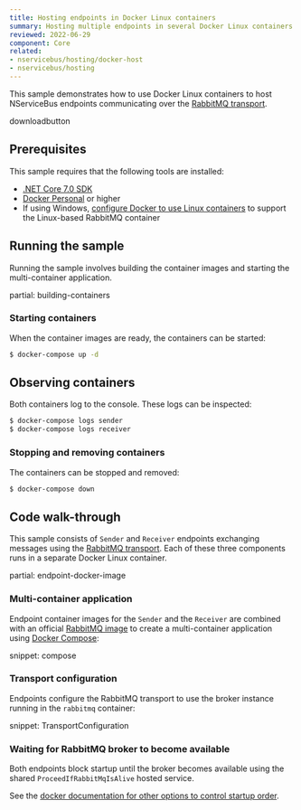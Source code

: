 ```yaml
---
title: Hosting endpoints in Docker Linux containers
summary: Hosting multiple endpoints in several Docker Linux containers managed by Docker Compose
reviewed: 2022-06-29
component: Core
related:
- nservicebus/hosting/docker-host
- nservicebus/hosting
---
```


This sample demonstrates how to use Docker Linux containers to host NServiceBus endpoints communicating over the [RabbitMQ transport](/transports/rabbitmq/).

downloadbutton

## Prerequisites

This sample requires that the following tools are installed:

* [.NET Core 7.0 SDK](https://dotnet.microsoft.com/en-us/download/dotnet/7.0)
* [Docker Personal](https://www.docker.com/products/personal/) or higher
* If using Windows, [configure Docker to use Linux containers](https://docs.docker.com/desktop/faqs/windowsfaqs/#how-do-i-switch-between-windows-and-linux-containers) to support the Linux-based RabbitMQ container

## Running the sample

Running the sample involves building the container images and starting the multi-container application.

partial: building-containers

### Starting containers

When the container images are ready, the containers can be started:

```bash
$ docker-compose up -d
```

## Observing containers

Both containers log to the console. These logs can be inspected:

```bash
$ docker-compose logs sender
$ docker-compose logs receiver
```

### Stopping and removing containers

The containers can be stopped and removed:

```bash
$ docker-compose down
```

## Code walk-through

This sample consists of `Sender` and `Receiver` endpoints exchanging messages using the [RabbitMQ transport](/transports/rabbitmq/). Each of these three components runs in a separate Docker Linux container.

partial: endpoint-docker-image

### Multi-container application

Endpoint container images for the `Sender` and the `Receiver` are combined with an official [RabbitMQ image](https://hub.docker.com/_/rabbitmq/) to create a multi-container application using [Docker Compose](https://docs.docker.com/compose/):

snippet: compose

### Transport configuration

Endpoints configure the RabbitMQ transport to use the broker instance running in the `rabbitmq` container:

snippet: TransportConfiguration

### Waiting for RabbitMQ broker to become available

Both endpoints block startup until the broker becomes available using the shared `ProceedIfRabbitMqIsAlive` hosted service.

See the [docker documentation for other options to control startup order](https://docs.docker.com/compose/startup-order/).
